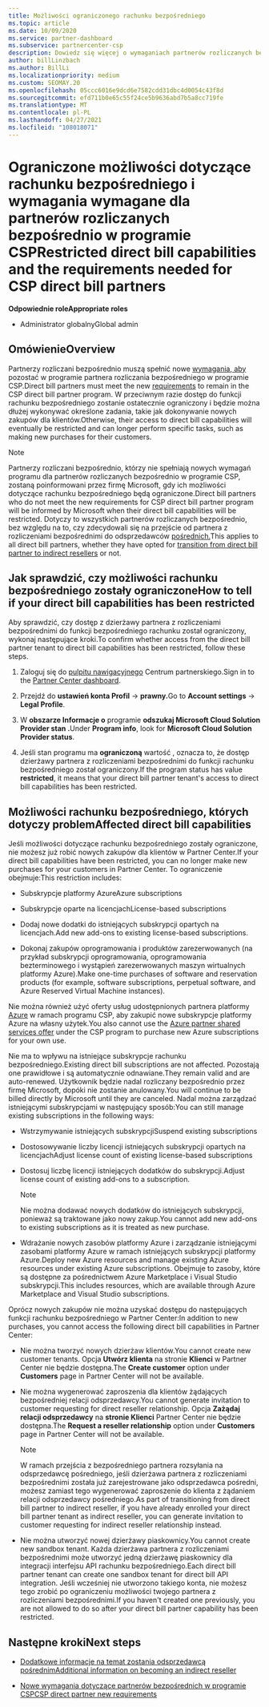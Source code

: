 ```yaml
---
title: Możliwości ograniczonego rachunku bezpośredniego
ms.topic: article
ms.date: 10/09/2020
ms.service: partner-dashboard
ms.subservice: partnercenter-csp
description: Dowiedz się więcej o wymaganiach partnerów rozliczanych bezpośrednio w programie CSP i o tym, co należy zrobić, aby uniknąć ograniczenia możliwości. Dowiedz się, czy Twoje możliwości zostały ograniczone.
author: billLinzbach
ms.author: BillLi
ms.localizationpriority: medium
ms.custom: SEOMAY.20
ms.openlocfilehash: 05ccc6016e9dcd6e7582cdd31dbc4d0054c43f8d
ms.sourcegitcommit: efd711b0e65c55f24ce5b9636abd7b5a8cc719fe
ms.translationtype: MT
ms.contentlocale: pl-PL
ms.lasthandoff: 04/27/2021
ms.locfileid: "108018071"
---
```

# <a name="restricted-direct-bill-capabilities-and-the-requirements-needed-for-csp-direct-bill-partners"></a><span data-ttu-id="585b6-104">Ograniczone możliwości dotyczące rachunku bezpośredniego i wymagania wymagane dla partnerów rozliczanych bezpośrednio w programie CSP</span><span class="sxs-lookup"><span data-stu-id="585b6-104">Restricted direct bill capabilities and the requirements needed for CSP direct bill partners</span></span>

<span data-ttu-id="585b6-105">**Odpowiednie role**</span><span class="sxs-lookup"><span data-stu-id="585b6-105">**Appropriate roles**</span></span>

- <span data-ttu-id="585b6-106">Administrator globalny</span><span class="sxs-lookup"><span data-stu-id="585b6-106">Global admin</span></span>

## <a name="overview"></a><span data-ttu-id="585b6-107">Omówienie</span><span class="sxs-lookup"><span data-stu-id="585b6-107">Overview</span></span>

<span data-ttu-id="585b6-108">Partnerzy rozliczani bezpośrednio muszą spełnić nowe [wymagania, aby](direct-partner-new-requirements.md) pozostać w programie partnera rozliczania bezpośredniego w programie CSP.</span><span class="sxs-lookup"><span data-stu-id="585b6-108">Direct bill partners must meet the new [requirements](direct-partner-new-requirements.md) to remain in the CSP direct bill partner program.</span></span> <span data-ttu-id="585b6-109">W przeciwnym razie dostęp do funkcji rachunku bezpośredniego zostanie ostatecznie ograniczony i będzie można dłużej wykonywać określone zadania, takie jak dokonywanie nowych zakupów dla klientów.</span><span class="sxs-lookup"><span data-stu-id="585b6-109">Otherwise, their access to direct bill capabilities will eventually be restricted and can longer perform specific tasks, such as making new purchases for their customers.</span></span>

> [!Note]
> <span data-ttu-id="585b6-110">Partnerzy rozliczani bezpośrednio, którzy nie spełniają nowych wymagań programu dla partnerów rozliczanych bezpośrednio w programie CSP, zostaną poinformowani przez firmę Microsoft, gdy ich możliwości dotyczące rachunku bezpośredniego będą ograniczone.</span><span class="sxs-lookup"><span data-stu-id="585b6-110">Direct bill partners who do not meet the new requirements for CSP direct bill partner program will be informed by Microsoft when their direct bill capabilities will be restricted.</span></span> <span data-ttu-id="585b6-111">Dotyczy to wszystkich partnerów rozliczanych bezpośrednio, bez względu na to, czy zdecydowali się na przejście od partnera z rozliczeniami bezpośrednimi do odsprzedawców [pośrednich.](transition-direct-to-indirect.md)</span><span class="sxs-lookup"><span data-stu-id="585b6-111">This applies to all direct bill partners, whether they have opted for [transition from direct bill partner to indirect resellers](transition-direct-to-indirect.md) or not.</span></span>  

## <a name="how-to-tell-if-your-direct-bill-capabilities-has-been-restricted"></a><span data-ttu-id="585b6-112">Jak sprawdzić, czy możliwości rachunku bezpośredniego zostały ograniczone</span><span class="sxs-lookup"><span data-stu-id="585b6-112">How to tell if your direct bill capabilities has been restricted</span></span>

<span data-ttu-id="585b6-113">Aby sprawdzić, czy dostęp z dzierżawy partnera z rozliczeniami bezpośrednimi do funkcji bezpośredniego rachunku został ograniczony, wykonaj następujące kroki.</span><span class="sxs-lookup"><span data-stu-id="585b6-113">To confirm whether access from the direct bill partner tenant to direct bill capabilities has been restricted, follow these steps.</span></span>

1. <span data-ttu-id="585b6-114">Zaloguj się do [pulpitu nawigacyjnego](https://partner.microsoft.com/dashboard) Centrum partnerskiego.</span><span class="sxs-lookup"><span data-stu-id="585b6-114">Sign in to the [Partner Center dashboard](https://partner.microsoft.com/dashboard).</span></span>

2. <span data-ttu-id="585b6-115">Przejdź do **ustawień konta Profil**  ->  **prawny.**</span><span class="sxs-lookup"><span data-stu-id="585b6-115">Go to **Account settings** -> **Legal Profile**.</span></span>

3. <span data-ttu-id="585b6-116">W **obszarze Informacje o** programie **odszukaj Microsoft Cloud Solution Provider stan .**</span><span class="sxs-lookup"><span data-stu-id="585b6-116">Under **Program info**, look for **Microsoft Cloud Solution Provider status**.</span></span>

4. <span data-ttu-id="585b6-117">Jeśli stan programu ma **ograniczoną** wartość , oznacza to, że dostęp dzierżawy partnera z rozliczeniami bezpośrednimi do funkcji rachunku bezpośredniego został ograniczony.</span><span class="sxs-lookup"><span data-stu-id="585b6-117">If the program status has value **restricted**, it means that your direct bill partner tenant's access to direct bill capabilities has been restricted.</span></span>

## <a name="affected-direct-bill-capabilities"></a><span data-ttu-id="585b6-118">Możliwości rachunku bezpośredniego, których dotyczy problem</span><span class="sxs-lookup"><span data-stu-id="585b6-118">Affected direct bill capabilities</span></span>

<span data-ttu-id="585b6-119">Jeśli możliwości dotyczące rachunku bezpośredniego zostały ograniczone, nie możesz już robić nowych zakupów dla klientów w Partner Center.</span><span class="sxs-lookup"><span data-stu-id="585b6-119">If your direct bill capabilities have been restricted, you can no longer make new purchases for your customers in Partner Center.</span></span> <span data-ttu-id="585b6-120">To ograniczenie obejmuje:</span><span class="sxs-lookup"><span data-stu-id="585b6-120">This restriction includes:</span></span>

- <span data-ttu-id="585b6-121">Subskrypcje platformy Azure</span><span class="sxs-lookup"><span data-stu-id="585b6-121">Azure subscriptions</span></span>

- <span data-ttu-id="585b6-122">Subskrypcje oparte na licencjach</span><span class="sxs-lookup"><span data-stu-id="585b6-122">License-based subscriptions</span></span>

- <span data-ttu-id="585b6-123">Dodaj nowe dodatki do istniejących subskrypcji opartych na licencjach.</span><span class="sxs-lookup"><span data-stu-id="585b6-123">Add new add-ons to existing license-based subscriptions.</span></span>

- <span data-ttu-id="585b6-124">Dokonaj zakupów oprogramowania i produktów zarezerwowanych (na przykład subskrypcji oprogramowania, oprogramowania bezterminowego i wystąpień zarezerwowanych maszyn wirtualnych platformy Azure).</span><span class="sxs-lookup"><span data-stu-id="585b6-124">Make one-time purchases of software and reservation products (for example, software subscriptions, perpetual software, and Azure Reserved Virtual Machine instances).</span></span>

<span data-ttu-id="585b6-125">Nie można również użyć oferty usług udostępnionych partnera platformy [Azure](shared-services.md) w ramach programu CSP, aby zakupić nowe subskrypcje platformy Azure na własny użytek.</span><span class="sxs-lookup"><span data-stu-id="585b6-125">You also cannot use the [Azure partner shared services offer](shared-services.md) under the CSP program to purchase new Azure subscriptions for your own use.</span></span>

<span data-ttu-id="585b6-126">Nie ma to wpływu na istniejące subskrypcje rachunku bezpośredniego.</span><span class="sxs-lookup"><span data-stu-id="585b6-126">Existing direct bill subscriptions are not affected.</span></span> <span data-ttu-id="585b6-127">Pozostają one prawidłowe i są automatycznie odnawiane.</span><span class="sxs-lookup"><span data-stu-id="585b6-127">They remain valid and are auto-renewed.</span></span> <span data-ttu-id="585b6-128">Użytkownik będzie nadal rozliczany bezpośrednio przez firmę Microsoft, dopóki nie zostanie anulowany.</span><span class="sxs-lookup"><span data-stu-id="585b6-128">You will continue to be billed directly by Microsoft until they are canceled.</span></span> <span data-ttu-id="585b6-129">Nadal można zarządzać istniejącymi subskrypcjami w następujący sposób:</span><span class="sxs-lookup"><span data-stu-id="585b6-129">You can still manage existing subscriptions in the following ways:</span></span>

- <span data-ttu-id="585b6-130">Wstrzymywanie istniejących subskrypcji</span><span class="sxs-lookup"><span data-stu-id="585b6-130">Suspend existing subscriptions</span></span>

- <span data-ttu-id="585b6-131">Dostosowywanie liczby licencji istniejących subskrypcji opartych na licencjach</span><span class="sxs-lookup"><span data-stu-id="585b6-131">Adjust license count of existing license-based subscriptions</span></span>

- <span data-ttu-id="585b6-132">Dostosuj liczbę licencji istniejących dodatków do subskrypcji.</span><span class="sxs-lookup"><span data-stu-id="585b6-132">Adjust license count of existing add-ons to a subscription.</span></span> 

    >[!Note]
    ><span data-ttu-id="585b6-133">Nie można dodawać nowych dodatków do istniejących subskrypcji, ponieważ są traktowane jako nowy zakup.</span><span class="sxs-lookup"><span data-stu-id="585b6-133">You cannot add new add-ons to existing subscriptions as it is treated as new purchase.</span></span>

- <span data-ttu-id="585b6-134">Wdrażanie nowych zasobów platformy Azure i zarządzanie istniejącymi zasobami platformy Azure w ramach istniejących subskrypcji platformy Azure.</span><span class="sxs-lookup"><span data-stu-id="585b6-134">Deploy new Azure resources and manage existing Azure resources under existing Azure subscriptions.</span></span> <span data-ttu-id="585b6-135">Obejmuje to zasoby, które są dostępne za pośrednictwem Azure Marketplace i Visual Studio subskrypcji.</span><span class="sxs-lookup"><span data-stu-id="585b6-135">This includes resources, which are available through Azure Marketplace and Visual Studio subscriptions.</span></span>

<span data-ttu-id="585b6-136">Oprócz nowych zakupów nie można uzyskać dostępu do następujących funkcji rachunku bezpośredniego w Partner Center:</span><span class="sxs-lookup"><span data-stu-id="585b6-136">In addition to new purchases, you cannot access the following direct bill capabilities in Partner Center:</span></span>

- <span data-ttu-id="585b6-137">Nie można tworzyć nowych dzierżaw klientów.</span><span class="sxs-lookup"><span data-stu-id="585b6-137">You cannot create new customer tenants.</span></span> <span data-ttu-id="585b6-138">Opcja **Utwórz klienta** na stronie **Klienci** w Partner Center nie będzie dostępna.</span><span class="sxs-lookup"><span data-stu-id="585b6-138">The **Create customer** option under **Customers** page in Partner Center will not be available.</span></span>

- <span data-ttu-id="585b6-139">Nie można wygenerować zaproszenia dla klientów żądających bezpośredniej relacji odsprzedawcy.</span><span class="sxs-lookup"><span data-stu-id="585b6-139">You cannot generate invitation to customer requesting for direct reseller relationship.</span></span> <span data-ttu-id="585b6-140">Opcja **Zażądaj relacji odsprzedawcy** na **stronie Klienci** Partner Center nie będzie dostępna.</span><span class="sxs-lookup"><span data-stu-id="585b6-140">The **Request a reseller relationship** option under **Customers** page in Partner Center will not be available.</span></span>

    >[!NOTE]
    ><span data-ttu-id="585b6-141">W ramach przejścia z bezpośredniego partnera rozsyłania na odsprzedawcę pośredniego, jeśli dzierżawa partnera z rozliczeniami bezpośrednimi została już zarejestrowane jako odsprzedawca pośredni, możesz zamiast tego wygenerować zaproszenie do klienta z żądaniem relacji odsprzedawcy pośredniego.</span><span class="sxs-lookup"><span data-stu-id="585b6-141">As part of transitioning from direct bill partner to indirect reseller, if you have already enrolled your direct bill partner tenant as indirect reseller, you can generate invitation to customer requesting for indirect reseller relationship instead.</span></span>

- <span data-ttu-id="585b6-142">Nie można utworzyć nowej dzierżawy piaskownicy.</span><span class="sxs-lookup"><span data-stu-id="585b6-142">You cannot create new sandbox tenant.</span></span> <span data-ttu-id="585b6-143">Każda dzierżawa partnera z rozliczeniami bezpośrednimi może utworzyć jedną dzierżawę piaskownicy dla integracji interfejsu API rachunku bezpośredniego.</span><span class="sxs-lookup"><span data-stu-id="585b6-143">Each direct bill partner tenant can create one sandbox tenant for direct bill API integration.</span></span> <span data-ttu-id="585b6-144">Jeśli wcześniej nie utworzono takiego konta, nie możesz tego zrobić po ograniczeniu możliwości twojego partnera z rozliczeniami bezpośrednimi.</span><span class="sxs-lookup"><span data-stu-id="585b6-144">If you haven't created one previously, you are not allowed to do so after your direct bill partner capability has been restricted.</span></span>  

## <a name="next-steps"></a><span data-ttu-id="585b6-145">Następne kroki</span><span class="sxs-lookup"><span data-stu-id="585b6-145">Next steps</span></span>

- [<span data-ttu-id="585b6-146">Dodatkowe informacje na temat zostania odsprzedawcą pośrednim</span><span class="sxs-lookup"><span data-stu-id="585b6-146">Additional information on becoming an indirect reseller</span></span>](https://assetsprod.microsoft.com/csp-directbill-to-indirect-transition.pdf)

- [<span data-ttu-id="585b6-147">Nowe wymagania dotyczące partnerów bezpośrednich w programie CSP</span><span class="sxs-lookup"><span data-stu-id="585b6-147">CSP direct partner new requirements</span></span>](direct-partner-new-requirements.md)
